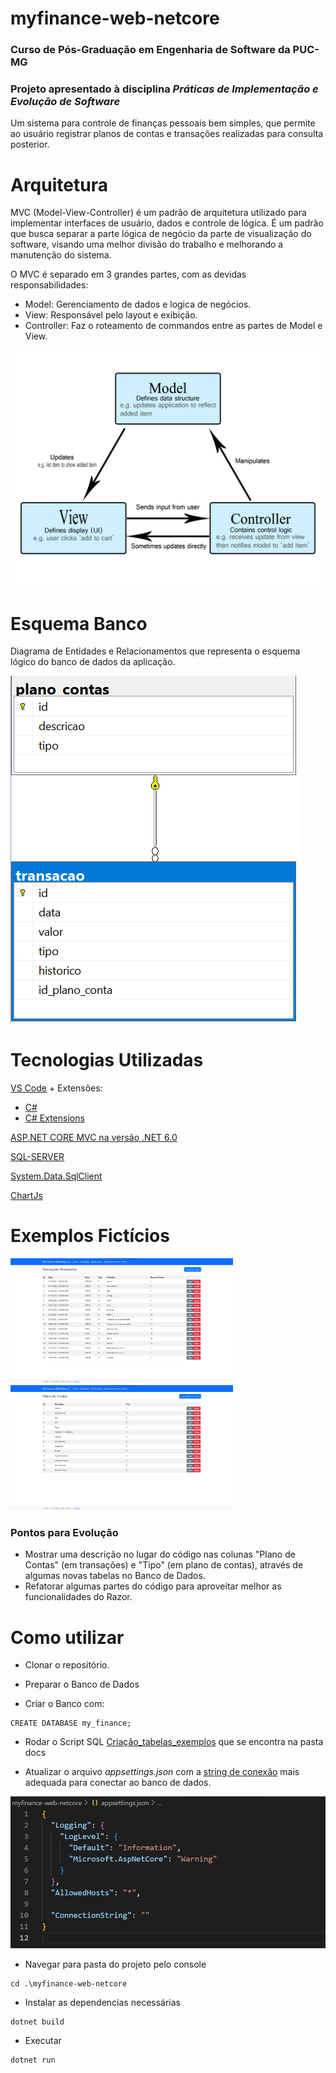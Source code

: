 # myfinance-web-netcore

### Curso de Pós-Graduação em Engenharia de Software da PUC-MG

### Projeto apresentado à disciplina _Práticas de Implementação e Evolução de Software_

Um sistema para controle de finanças pessoais bem simples, que permite ao usuário registrar planos de contas e transações realizadas para consulta posterior.

# Arquitetura

MVC (Model-View-Controller) é um padrão de arquitetura utilizado para implementar interfaces de usuário, dados e controle de lógica. É um padrão que busca separar a parte lógica de negócio da parte de visualização do software, visando uma melhor divisão do trabalho e melhorando a manutenção do sistema.

O MVC é separado em 3 grandes partes, com as devidas responsabilidades:

- Model: Gerenciamento de dados e logica de negócios.
- View: Responsável pelo layout e exibição.
- Controller: Faz o roteamento de commandos entre as partes de Model e View.

<img src='docs\model-view-controller.png' alt='Diagrama de MVC' style="background-color:white">

# Esquema Banco

Diagrama de Entidades e Relacionamentos que representa o esquema lógico do banco de dados da aplicação.

<img src='docs\DB_DER.png' alt='Diagrama de Entidades e Relacionamentos'>

# Tecnologias Utilizadas

[VS Code](https://code.visualstudio.com/download) + Extensões:

- [C#](https://marketplace.visualstudio.com/items?itemName=ms-dotnettools.csharp)
- [C# Extensions](https://marketplace.visualstudio.com/items?itemName=kreativ-software.csharpextensions)

[ASP.NET CORE MVC na versão .NET 6.0](https://dotnet.microsoft.com/en-us/download)

[SQL-SERVER](https://www.microsoft.com/pt-br/sql-server/sql-server-downloads)

[System.Data.SqlClient](https://www.nuget.org/packages/System.Data.SqlClient)

[ChartJs](https://www.chartjs.org/docs/latest/)

# Exemplos Fictícios

<img src='docs\historico-transacoes.png' alt='Histórico Transações' height="200">
<img src='docs\planos-de-conta.png' alt='Planos de Conta' height="200">

### Pontos para Evolução

- Mostrar uma descrição no lugar do código nas colunas "Plano de Contas" (em transações) e "Tipo" (em plano de contas), através de algumas novas tabelas no Banco de Dados.
- Refatorar algumas partes do código para aproveitar melhor as funcionalidades do Razor.

# Como utilizar

- Clonar o repositório.

- Preparar o Banco de Dados

- Criar o Banco com:

```
CREATE DATABASE my_finance;
```

- Rodar o Script SQL [Criação_tabelas_exemplos](https://github.com/bernardobt/my-finance-web-netcore/blob/main/docs/Cria%C3%A7%C3%A3o_tabelas_exemplos..sql) que se encontra na pasta docs

- Atualizar o arquivo _appsettings.json_ com a [string de conexão](https://www.connectionstrings.com/sql-server/) mais adequada para conectar ao banco de dados.

<img src='docs\exemplo-string-conexao.png' alt='String Conexão'>

- Navegar para pasta do projeto pelo console

```
cd .\myfinance-web-netcore
```

- Instalar as dependencias necessárias

```
dotnet build
```

- Executar

```
dotnet run
```
